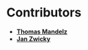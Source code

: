 # Contributors

* **[Thomas Mandelz](https://github.com/tmandelz)**
* **[Jan Zwicky](https://github.com/swiggy123)**
